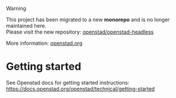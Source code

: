 > [!WARNING]  
> This project has been migrated to a new **monorepo** and is no longer maintained here.  
> Please visit the new repository: [openstad/openstad-headless](https://github.com/openstad/openstad-headless)
> 
> More information: [openstad.org](https://openstad.org/)

# Getting started

See Openstad docs for getting started instructions: https://docs.openstad.org/openstad/technical/getting-started
